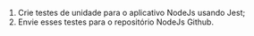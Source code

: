 1. Crie testes de unidade para o aplicativo NodeJs usando Jest;
2. Envie esses testes para o repositório NodeJs Github.
